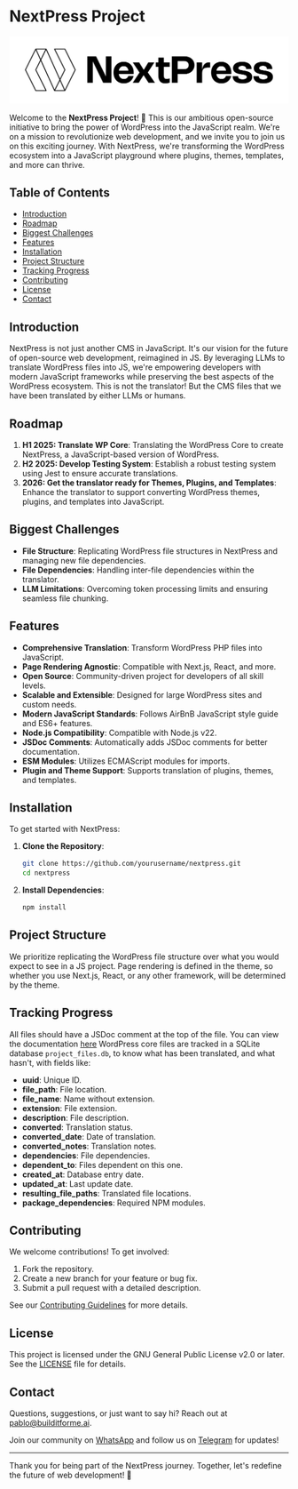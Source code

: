 # NextPress Project

![NextPress](image.png)

Welcome to the **NextPress Project**! 🎉 This is our ambitious open-source initiative to bring the power of WordPress into the JavaScript realm. We're on a mission to revolutionize web development, and we invite you to join us on this exciting journey. With NextPress, we're transforming the WordPress ecosystem into a JavaScript playground where plugins, themes, templates, and more can thrive.

## Table of Contents

- [Introduction](#introduction)
- [Roadmap](#roadmap)
- [Biggest Challenges](#biggest-challenges)
- [Features](#features)
- [Installation](#installation)
- [Project Structure](#project-structure)
- [Tracking Progress](#tracking-progress)
- [Contributing](#contributing)
- [License](#license)
- [Contact](#contact)

## Introduction

NextPress is not just another CMS in JavaScript. It's our vision for the future of open-source web development, reimagined in JS. By leveraging LLMs to translate WordPress files into JS, we're empowering developers with modern JavaScript frameworks while preserving the best aspects of the WordPress ecosystem.
This is not the translator! But the CMS files that we have been translated by either LLMs or humans.

## Roadmap

1. **H1 2025: Translate WP Core**: Translating the WordPress Core to create NextPress, a JavaScript-based version of WordPress.
2. **H2 2025: Develop Testing System**: Establish a robust testing system using Jest to ensure accurate translations.
3. **2026: Get the translator ready for Themes, Plugins, and Templates**: Enhance the translator to support converting WordPress themes, plugins, and templates into JavaScript.

## Biggest Challenges

- **File Structure**: Replicating WordPress file structures in NextPress and managing new file dependencies.
- **File Dependencies**: Handling inter-file dependencies within the translator.
- **LLM Limitations**: Overcoming token processing limits and ensuring seamless file chunking.

## Features

- **Comprehensive Translation**: Transform WordPress PHP files into JavaScript.
- **Page Rendering Agnostic**: Compatible with Next.js, React, and more.
- **Open Source**: Community-driven project for developers of all skill levels.
- **Scalable and Extensible**: Designed for large WordPress sites and custom needs.
- **Modern JavaScript Standards**: Follows AirBnB JavaScript style guide and ES6+ features.
- **Node.js Compatibility**: Compatible with Node.js v22.
- **JSDoc Comments**: Automatically adds JSDoc comments for better documentation.
- **ESM Modules**: Utilizes ECMAScript modules for imports.
- **Plugin and Theme Support**: Supports translation of plugins, themes, and templates.

## Installation

To get started with NextPress:

1. **Clone the Repository**:
   ```bash
   git clone https://github.com/yourusername/nextpress.git
   cd nextpress
   ```

2. **Install Dependencies**:
   ```bash
   npm install
   ```


## Project Structure

We prioritize replicating the WordPress file structure over what you would expect to see in a JS project.
Page rendering is defined in the theme, so whether you use Next.js, React, or any other framework, will be determined by the theme.

## Tracking Progress

All files should have a JSDoc comment at the top of the file. You can view the documentation [here](https://pabloh3.github.io/nextpress/index.html)
WordPress core files are tracked in a SQLite database `project_files.db`, to know what has been translated, and what hasn't, with fields like:

- **uuid**: Unique ID.
- **file_path**: File location.
- **file_name**: Name without extension.
- **extension**: File extension.
- **description**: File description.
- **converted**: Translation status.
- **converted_date**: Date of translation.
- **converted_notes**: Translation notes.
- **dependencies**: File dependencies.
- **dependent_to**: Files dependent on this one.
- **created_at**: Database entry date.
- **updated_at**: Last update date.
- **resulting_file_paths**: Translated file locations.
- **package_dependencies**: Required NPM modules.

## Contributing

We welcome contributions! To get involved:

1. Fork the repository.
2. Create a new branch for your feature or bug fix.
3. Submit a pull request with a detailed description.

See our [Contributing Guidelines](CONTRIBUTING.md) for more details.

## License

This project is licensed under the GNU General Public License v2.0 or later. See the [LICENSE](LICENSE) file for details.

## Contact

Questions, suggestions, or just want to say hi? Reach out at [pablo@builditforme.ai](mailto:pablo@builditforme.ai).

Join our community on [WhatsApp](https://chat.whatsapp.com/JGzZL3YFi2VEhrULT3ib1a) and follow us on [Telegram](https://t.me/+ERdRxgHApi1kODBh) for updates!

---

Thank you for being part of the NextPress journey. Together, let's redefine the future of web development! 🚀
